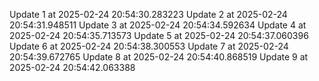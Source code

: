 Update 1 at 2025-02-24 20:54:30.283223
Update 2 at 2025-02-24 20:54:31.948511
Update 3 at 2025-02-24 20:54:34.592634
Update 4 at 2025-02-24 20:54:35.713573
Update 5 at 2025-02-24 20:54:37.060396
Update 6 at 2025-02-24 20:54:38.300553
Update 7 at 2025-02-24 20:54:39.672765
Update 8 at 2025-02-24 20:54:40.868519
Update 9 at 2025-02-24 20:54:42.063388
